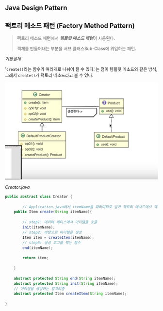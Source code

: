 ## Java Design Pattern





## 팩토리 메소드 패턴 (Factory Method Pattern)

> 팩토리 메소드 패턴에서 ***템플릿 메소드 패턴***이 사용된다.
>
> 객체를 만들어내는 부분을 서브 클래스Sub-Class에 위임하는 패턴.



*기본설계*

'`create()`라는 함수가 여러개로 나뉘어 질 수 있다.'는 점이 템플릿 메소드와 같은 방식, 그래서 `create()`가 팩토리 메소드라고 볼 수 있다.



![image-20200402143300826](12_Factory_Method_Pattern.assets/image-20200402143300826.png)





*Creator.java*

```java
public abstract class Creator {

		// Application.java에서 itemName을 파라미터로 받아 팩토리 메서드에서 객체를 생성하고 반환.
    public Item create(String itemName){

        // step1: 데이터 베이스에서 아이템을 호출
        init(itemName);
        // step2: 바탕으로 아이템을 생성
        Item item = createItem(itemName);
        // step3: 생성 로그를 찍는 함수
        end(itemName);

        return item;

    }

    abstract protected String end(String itemName);
    abstract protected String init(String itemName);
    // 아이템을 생성하는 알고리즘
    abstract protected Item createItem(String itemName);

}
```